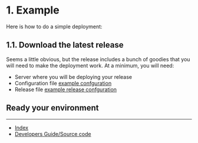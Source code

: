 # 1. Example

Here is how to do a simple deployment:

## 1.1. Download the latest release

Seems a little obvious, but the release includes a bunch of goodies that you will need to make the deployment work.
At a minimum, you will need:

- Server where you will be deploying your release
- Configuration file [example confguration]()
- Release file [example release confguration]()


## Ready your environment


---

- [Index]()
- [Developers Guide/Source code](https://helix-collective.github.io/hx-deploy-tool/)
